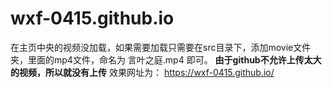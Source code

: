 # wxf-0415.github.io
在主页中央的视频没加载，如果需要加载只需要在src目录下，添加movie文件夹，里面的mp4文件，命名为  言叶之庭.mp4 即可。
**由于github不允许上传太大的视频，所以就没有上传**
效果网址为：
https://wxf-0415.github.io/
